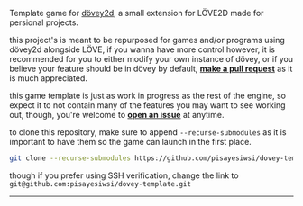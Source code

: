 Template game for [dövey2d](https://github.com/pisayesiwsi/dovey2d), a small extension for LÖVE2D made for persional projects.

this project's is meant to be repurposed for games and/or programs using dövey2d alongside LÖVE, if you wanna have more control however, it is recommended for you to either modify your own instance of dövey, or if you believe your feature should be in dövey by default, **[make a pull request](https://github.com/pisayesiwsi/dovey2d/pulls)** as it is much appreciated.

this game template is just as work in progress as the rest of the engine, so expect it to not contain many of the features you may want to see working out, though, you're welcome to **[open an issue](https://github.com/pisayesiwsi/dovey-template/issues)** at anytime.

to clone this repository, make sure to append `--recurse-submodules` as it is important to have them so the game can launch in the first place.
```bash
git clone --recurse-submodules https://github.com/pisayesiwsi/dovey-template.git
```
though if you prefer using SSH verification, change the link to `git@github.com:pisayesiwsi/dovey-template.git`

---
